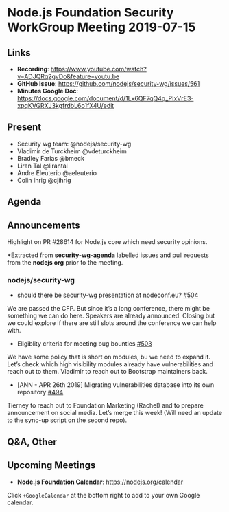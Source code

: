 # Node.js Foundation Security WorkGroup Meeting 2019-07-15

## Links

* **Recording**:  https://www.youtube.com/watch?v=ADJQRq2gvDo&feature=youtu.be
* **GitHub Issue**: https://github.com/nodejs/security-wg/issues/561
* **Minutes Google Doc**: https://docs.google.com/document/d/1Lx6QF7qQ4q_PIxVrE3-xpqKVGRXJ3kgfrdbL6o1fX4U/edit

## Present

* Security wg team: @nodejs/security-wg
* Vladimir de Turckheim @vdeturckheim
* Bradley Farias @bmeck
* Liran Tal @lirantal
* Andre Eleuterio @aeleuterio
* Colin Ihrig @cjihrig


## Agenda

## Announcements
 
Highlight on PR  #28614 for Node.js core which need security opinions.

*Extracted from **security-wg-agenda** labelled issues and pull requests from the **nodejs org** prior to the meeting.

### nodejs/security-wg

* should there be security-wg presentation at nodeconf.eu? [#504](https://github.com/nodejs/security-wg/issues/504)

We are passed the CFP. But since it’s a long conference, there might be something we can do here. Speakers are already announced.
Closing but we could explore if there are still slots around the conference we can help with.

* Eligiblity criteria for meeting bug bounties [#503](https://github.com/nodejs/security-wg/issues/503)

We have some policy that is short on modules, bu we need to expand it.
Let’s check which high visibility modules already have vulnerabilities and reach out to them.
Vladimir to reach out to Bootstrap maintainers back.

* \[ANN - APR 26th 2019\] Migrating vulnerabilities database into its own repository [#494](https://github.com/nodejs/security-wg/issues/494)

Tierney to reach out to Foundation Marketing (Rachel) and to prepare announcement on social media.
Let’s merge this week! (Will need an update to the sync-up script on the second repo).

## Q&A, Other


## Upcoming Meetings

* **Node.js Foundation Calendar**: https://nodejs.org/calendar

Click `+GoogleCalendar` at the bottom right to add to your own Google calendar.


